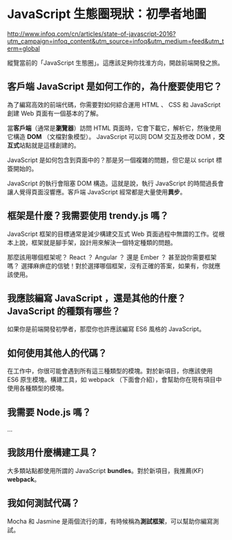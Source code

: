 # JavaScript 生態圈現狀：初學者地圖

http://www.infoq.com/cn/articles/state-of-javascript-2016?utm_campaign=infoq_content&utm_source=infoq&utm_medium=feed&utm_term=global

縱覽當前的「JavaScript 生態圈」。這應該足夠你找淮方向，開啟前端開發之旅。

## 客戶端 JavaScript 是如何工作的，為什麼要使用它？

為了編寫高效的前端代碼，你需要對如何綜合運用 HTML 、 CSS 和 JavaScript 創建 Web 頁面有一個基本的了解。

當**客戶端**（通常是**瀏覽器**）訪問 HTML 頁面時，它會下載它，解析它，然後使用它構造 **DOM** （文檔對象模型）。 JavaScript 可以同 DOM 交互及修改 DOM ，**交互式**站點就是這樣創建的。

JavaScript 是如何包含到頁面中的？那是另一個複雜的問題，但它是以 script 標簽開始的。

JavaScript 的執行會阻塞 DOM 構造。這就是說，執行 JavaScript 的時間過長會讓人覺得頁面沒響應。客戶端 JavaScript 經常都是大量使用**異步**。

## 框架是什麼？我需要使用 trendy.js 嗎？

JavaScript 框架的目標通常是減少構建交互式 Web 頁面過程中無謂的工作。從根本上說，框架就是腳手架，設計用來解決一個特定種類的問題。

那麼該用哪個框架呢？ React ？ Angular ？ 還是 Ember ？ 甚至說你需要框架嗎？ 選擇麻痹症的信號！對於選擇哪個框架，沒有正確的答案，如果有，你就應該使用。

## 我應該編寫 JavaScript ，還是其他的什麼？ JavaScript 的種類有哪些？

如果你是前端開發初學者，那麼你也許應該編寫 ES6 風格的 JavaScript。

## 如何使用其他人的代碼？

在工作中，你很可能會遇到所有這三種類型的模塊。對於新項目，你應該使用 ES6 原生模塊。構建工具，如 webpack （下面會介紹），會幫助你在現有項目中使用各種類型的模塊。

## 我需要 Node.js 嗎？

...

## 我該用什麼構建工具？

大多類站點都使用所謂的 JavaScript **bundles**。對於新項目，我推薦(KF) **webpack**。

## 我如何測試代碼？

Mocha 和 Jasmine 是兩個流行的庫，有時候稱為**測試框架**，可以幫助你編寫測試。